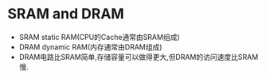 # SRAM and DRAM

- SRAM static RAM(CPU的Cache通常由SRAM组成)
- DRAM dynamic RAM(内存通常由DRAM组成)
- DRAM电路比SRAM简单,存储容量可以做得更大,但DRAM的访问速度比SRAM慢.

